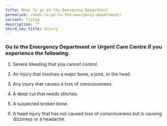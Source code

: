 ```yaml
---
title: When to go to the Emergency Department
permalink: /when-to-go-to-the-emergency-department/
variant: tiptap
description: ""
third_nav_title: Injury
---
```

<h3>Go to the Emergency Department or Urgent Care Centre if you experience the following:</h3>
<ol data-tight="true" class="tight">
<li>
<p>Severe bleeding that you cannot control.</p>
</li>
<li>
<p>An injury that involves a major bone, a joint, or the head.</p>
</li>
<li>
<p>Any injury that causes a loss of consciousness.</p>
</li>
<li>
<p>A deep cut that needs stitches.</p>
</li>
<li>
<p>A suspected broken bone.</p>
</li>
<li>
<p>A head injury that has not caused loss of consciousness but is causing
dizziness or a headache.</p>
</li>
</ol>
<p></p>